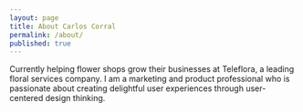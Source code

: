 ```yaml
---
layout: page
title: About Carlos Corral
permalink: /about/
published: true
---
```



Currently helping flower shops grow their businesses at Teleflora, a leading floral services company. I am a marketing and product professional who is passionate about creating delightful user experiences through user-centered design thinking.

